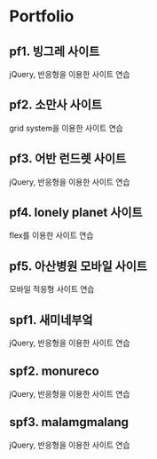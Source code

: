 # Portfolio
## pf1. 빙그레 사이트
jQuery, 반응형을 이용한 사이트 연습

## pf2. 소만사 사이트
grid system을 이용한 사이트 연습

## pf3. 어반 런드렛 사이트
jQuery, 반응형을 이용한 사이트 연습

## pf4. lonely planet 사이트
flex를 이용한 사이트 연습

## pf5. 아산병원 모바일 사이트
모바일 적응형 사이트 연습

## spf1. 새미네부엌
jQuery, 반응형을 이용한 사이트 연습

## spf2. monureco
jQuery, 반응형을 이용한 사이트 연습

## spf3. malamgmalang
jQuery, 반응형을 이용한 사이트 연습
